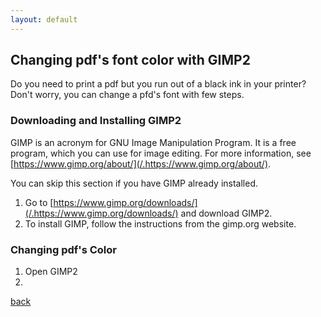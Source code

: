 ```yaml
---
layout: default
---
```


## Changing pdf's font color with GIMP2

Do you need to print a pdf but you run out of a black ink in your printer? Don't worry, you can change a pfd's font with few steps.

### Downloading and Installing GIMP2
GIMP is an acronym for GNU Image Manipulation Program. It is a free program, which you can use for image editing. For more information, see [https://www.gimp.org/about/](/.https://www.gimp.org/about/).

You can skip this section if you have GIMP already installed.

1. Go to [https://www.gimp.org/downloads/](/.https://www.gimp.org/downloads/) and download GIMP2. 
2. To install GIMP, follow the instructions from the gimp.org website.

### Changing pdf's Color
1. Open GIMP2
2. 


[back](./)
